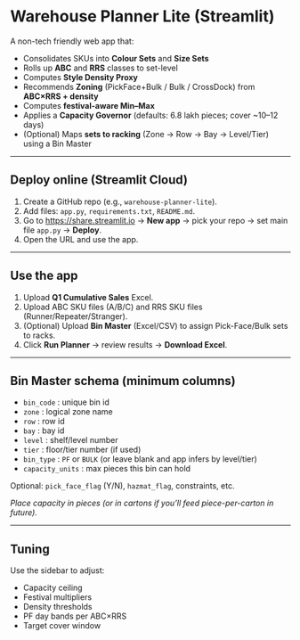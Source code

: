# Warehouse Planner Lite (Streamlit)

A non-tech friendly web app that:
- Consolidates SKUs into **Colour Sets** and **Size Sets**
- Rolls up **ABC** and **RRS** classes to set-level
- Computes **Style Density Proxy**
- Recommends **Zoning** (PickFace+Bulk / Bulk / CrossDock) from **ABC×RRS + density**
- Computes **festival-aware Min–Max**
- Applies a **Capacity Governor** (defaults: 6.8 lakh pieces; cover ~10–12 days)
- (Optional) Maps **sets to racking** (Zone → Row → Bay → Level/Tier) using a Bin Master

---

## Deploy online (Streamlit Cloud)
1. Create a GitHub repo (e.g., `warehouse-planner-lite`).
2. Add files: `app.py`, `requirements.txt`, `README.md`.
3. Go to https://share.streamlit.io → **New app** → pick your repo → set main file `app.py` → **Deploy**.
4. Open the URL and use the app.

---

## Use the app
1. Upload **Q1 Cumulative Sales** Excel.
2. Upload ABC SKU files (A/B/C) and RRS SKU files (Runner/Repeater/Stranger).
3. (Optional) Upload **Bin Master** (Excel/CSV) to assign Pick-Face/Bulk sets to racks.
4. Click **Run Planner** → review results → **Download Excel**.

---

## Bin Master schema (minimum columns)
- `bin_code` : unique bin id
- `zone` : logical zone name
- `row` : row id
- `bay` : bay id
- `level` : shelf/level number
- `tier` : floor/tier number (if used)
- `bin_type` : `PF` or `BULK` (or leave blank and app infers by level/tier)
- `capacity_units` : max pieces this bin can hold

Optional: `pick_face_flag` (Y/N), `hazmat_flag`, constraints, etc.

*Place capacity in pieces (or in cartons if you’ll feed piece-per-carton in future).*

---

## Tuning
Use the sidebar to adjust:
- Capacity ceiling
- Festival multipliers
- Density thresholds
- PF day bands per ABC×RRS
- Target cover window
